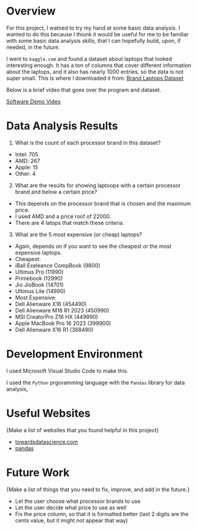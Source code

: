 # Overview

For this project, I watned to try my hand at some basic data analysis. I wanted to do this because I thiunk it would be useful for me to be familiar with
some basic data analysis skills, that I can hopefully build, upon, if needed, in the future. 

I went to ```kaggle.com``` and found a dataset about laptops that looked interesting enough. It has a ton of columns that cover different information
about the laptops, and it also has nearly 1000 entries, so the data is not super small. 
This is where I downloaded it from:
[Brand Laptops Dataset](https://www.kaggle.com/datasets/bhavikjikadara/brand-laptops-dataset?resource=download)

Below is a brief video that goes over the program and dataset.

[Software Demo Video](http://youtube.link.goes.here)

# Data Analysis Results

1. What is the count of each processor brand in this dataset?
 * Intel: 705
 * AMD: 267
 * Apple: 15
 * Other: 4

2. What are the results for showing laptoops with a certain processor brand and below a certain price?
 * This depends on the processor brand that is chosen and the maximum price.
 * I used AMD and a price roof of 22000.
 * There are 4 latops that match these criteria.

3. What are the 5 most expensive (or cheap) laptops?
 * Again, depends on if you want to see the cheapest or the most expensive laptops.
 * Cheapest:
  * iBall Exeleance CompBook (9800)
  * Ultimus Pro (11990)
  * Primebook (12990)
  * Jio JioBook (14701)
  * Ultimus Lite (14990)
* Most Expensive:
 * Dell Alienware X16 (454490)
 * Dell Alienware M18 R1 2023 (450990)
 * MSI CreatorPro Z16 HX (449990)
 * Apple MacBook Pro 16 2023 (399900)
 * Dell Alienware X16 R1 (388490)


# Development Environment

I used Microsoft Visual Studio Code to make this.

I used the ```Python``` prgoramming language with the ```Pandas``` library for data analysis,

# Useful Websites

{Make a list of websites that you found helpful in this project}
* [towardsdatascience.com](https://towardsdatascience.com/getting-started-to-data-analysis-with-python-pandas-with-titanic-dataset-a195ab043c77)
* [pandas](https://pandas.pydata.org/docs/user_guide/10min.html#min)

# Future Work

{Make a list of things that you need to fix, improve, and add in the future.}
* Let the user choose what processor brands to use
* Let the user decide what price to use as well
* Fix the price column, so that it is formatted better (last 2 digits are the cents value, but it might not appear that way)